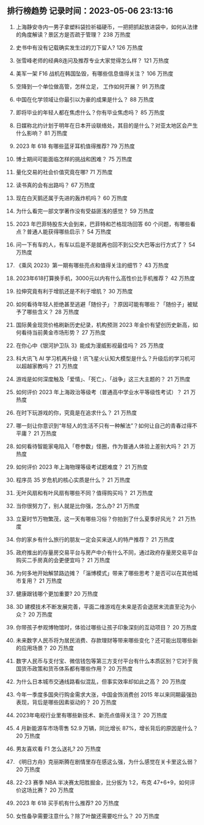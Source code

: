 
## 排行榜趋势 记录时间：2023-05-06 23:13:16
  
  1. 上海静安寺内一男子拿塑料袋捡祈福硬币，一把把抓起放进袋中，如何从法律的角度解读？景区方是否疏于管理？ 238 万热度
    
  2. 史书中有没有记载确实发生过的刀下留人? 126 万热度
    
  3. 张雪峰老师的经典8连问及推荐专业大家觉得怎么样？ 121 万热度
    
  4. 美军一架 F16 战机在韩国坠毁，有哪些信息值得关注？ 106 万热度
    
  5. 空降到一个单位做高管，怎样立足， 工作如何开展？ 91 万热度
    
  6. 中国在化学领域让你最引以为豪的成果是什么？ 88 万热度
    
  7. 即将毕业的年轻人都在焦虑什么？你有毕业焦虑吗？ 85 万热度
    
  8. 日媒称北约计划于明年在日本开设联络处，其目的是什么？对亚太地区会产生什么影响？ 81 万热度
    
  9. 2023 年 618 有哪些蓝牙耳机值得推荐? 79 万热度
    
  10. 博士期间可能面临怎样的挑战和困难？ 75 万热度
    
  11. 量化交易的社会价值究竟在哪? 71 万热度
    
  12. 读书真的会有出路吗？ 67 万热度
    
  13. 现在白天鹅还属于先进的轰炸机吗？ 60 万热度
    
  14. 为什么看完一部文学著作没有受益匪浅的感觉？ 59 万热度
    
  15. 2023 年巴菲特股东大会到来，巴菲特和芒格现场回答 60 个问题，有哪些看点？普通人能获得哪些启示？ 54 万热度
    
  16. 问一下有车的人，有车以后是不是就再也回不到公交大巴等出行方式了？ 54 万热度
    
  17. 《乘风 2023》第一期有哪些亮点和值得关注的细节？ 43 万热度
    
  18. 2023年618打算换手机，3000元以内有什么高性价比手机推荐？ 42 万热度
    
  19. 拉伸究竟有利于增肌还是不利于增肌？ 30 万热度
    
  20. 如何看待年轻人拒绝甚至逃避「随份子」？原因可能有哪些？「随份子」被赋予了哪些含义？ 28 万热度
    
  21. 国际黄金现货价格刷新历史纪录，机构预测 2023 年金价有望创历史新高，如何看待当前黄金市场形势？ 27 万热度
    
  22. 在你心中《银河护卫队 3》能成为漫威影视最佳吗？ 25 万热度
    
  23. 科大讯飞 AI 学习机再升级！讯飞星火认知大模型是什么？升级后的学习机可以超越家教吗？ 21 万热度
    
  24. 游戏是如何深度触及「爱情」、「死亡」、「战争」这三大主题的？ 21 万热度
    
  25. 如何评价 2023 年上海政治等级考（普通高中学业水平等级性考试）？ 21 万热度
    
  26. 在时下玩游戏的你，究竟是在追求什么？ 21 万热度
    
  27. 哪一刻让你意识到“年轻人的生活不只有一种解法”？如何让自己的青春过得不平庸？ 21 万热度
    
  28. 如何看待智能家电陷入「卷参数」怪圈，作为普通人体验上差别大吗？ 21 万热度
    
  29. 如何评价 2023 年上海物理等级考试题难度？ 21 万热度
    
  30. 程序员 35 岁危机的核心实质是什么？ 21 万热度
    
  31. 无叶风扇和有叶风扇有哪些不同？值得购买吗？ 21 万热度
    
  32. 当你很努力了，别人就是比你强，怎么办? 21 万热度
    
  33. 立夏时节万物繁茂，这一天有哪些习俗？你拍到了什么夏季好风光？ 21 万热度
    
  34. 你的家乡有什么旅行的朋友一定会买来送人的特产推荐？ 21 万热度
    
  35. 政府推出的存量房交易平台与房产中介有什么不同，通过政府存量房交易平台购买二手房真的会更便宜吗？ 21 万热度
    
  36. 为何多地开始解禁路边摊？「淄博模式」带来了哪些思考？是否可以在其他城市复用？ 21 万热度
    
  37. 健康跟钱哪个更加重要? 20 万热度
    
  38. 3D 建模技术不断发展完善，平面二维游戏在未来是否会退居末流直至沦为小众？ 20 万热度
    
  39. 你带孩子参观博物馆时，体验过哪些让孩子印象深刻的互动项目？ 20 万热度
    
  40. 未来数字人民币将为居民消费、存款理财等带来哪些变化？还可能出现哪些新的应用场景？ 20 万热度
    
  41. 数字人民币与支付宝、微信钱包等第三方支付平台有什么本质区别？它对于我国货币政策和货币体系都有哪些作用？ 20 万热度
    
  42. 为什么日本城市交通线路看似混乱，但事实效率却如此之高？ 20 万热度
    
  43. 今年一季度多国央行购金需求大涨，中国金饰消费创 2015 年以来同期最强劲表现，背后是哪些因素驱动的？ 20 万热度
    
  44. 2023年电视行业里有哪些新技术、新亮点值得关注？ 20 万热度
    
  45. 4 月新能源车市场零售 52.9 万辆，同比增长 87%，增长背后的原因是什么？ 20 万热度
    
  46. 男友喜欢看 F1 怎么送礼? 20 万热度
    
  47. 《明日方舟》克丽斯腾在剧情里存在感这么强，为什么感觉在关卡里这么弱？ 20 万热度
    
  48. 22-23 赛季 NBA 半决赛太阳胜掘金，比分扳为 1:2，布克 47+6+9，如何评价这场比赛？ 20 万热度
    
  49. 2023 年 618 买手机有什么推荐? 20 万热度
    
  50. 女性备孕需要注意什么？除了叶酸还需要吃什么？ 20 万热度
    